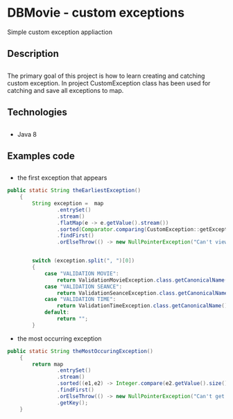 # DBMovie - custom exceptions

Simple custom exception appliaction

## Description <h2>

The primary goal of this project is how to learn creating and catching custom exception.
In project CustomException class has been used for catching and save all exceptions to map. 

## Technologies <h2>

* Java 8

## Examples code <h2>

* the first exception that appears
```java
public static String theEarliestException()
    {
        String exception =  map
                .entrySet()
                .stream()
                .flatMap(e -> e.getValue().stream())
                .sorted(Comparator.comparing(CustomException::getExceptionTime))
                .findFirst()
                .orElseThrow(() -> new NullPointerException("Can't view first exception"));


        switch (exception.split(", ")[0])
        {
            case "VALIDATION MOVIE":
                return ValidationMovieException.class.getCanonicalName();
            case "VALIDATION SEANCE":
                return ValidationSeanceException.class.getCanonicalName();
            case "VALIDATION TIME":
                return ValidationTimeException.class.getCanonicalName();
            default:
                return "";
        }
```

* the most occurring exception

```java
public static String theMostOccuringException()
    {
        return map
                .entrySet()
                .stream()
                .sorted((e1,e2) -> Integer.compare(e2.getValue().size(), e1.getValue().size()))
                .findFirst()
                .orElseThrow(() -> new NullPointerException("Can't get exception"))
                .getKey();
    }
```

